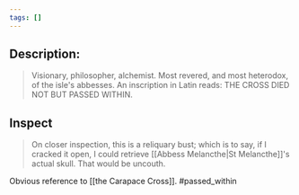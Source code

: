 ```yaml
---
tags: []
---
```

## Description:
> Visionary, philosopher, alchemist. Most revered, and most heterodox, of the isle's abbesses. An inscription in Latin reads: THE CROSS DIED NOT BUT PASSED WITHIN.
## Inspect
> On closer inspection, this is a reliquary bust; which is to say, if I cracked it open, I could retrieve [[Abbess Melancthe|St Melancthe]]'s actual skull. That would be uncouth.

Obvious reference to [[the Carapace Cross]].
#passed_within 
